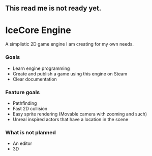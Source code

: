 ## This read me is not ready yet.

# IceCore Engine
A simplistic 2D game engine I am creating for my own needs.

### Goals
- Learn engine programming
- Create and publish a game using this engine on Steam
- Clear documentation

### Feature goals
- Pathfinding
- Fast 2D collision
- Easy sprite rendering (Movable camera with zooming and such)
- Unreal inspired actors that have a location in the scene

### What is not planned
- An editor
- 3D

